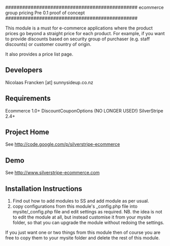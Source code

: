 ###############################################
ecommerce group pricing
Pre 0.1 proof of concept
###############################################

This module is a must for e-commerce applications
where the product prices go beyond a straight price
for each product. For example, if you want to provide
discounts based on security group of purchaser
(e.g. staff discounts) or customer country of origin.

It also provides a price list page.

Developers
-----------------------------------------------
Nicolaas Francken [at] sunnysideup.co.nz


Requirements
-----------------------------------------------
Ecommerce 1.0+
DiscountCouponOptions (NO LONGER USED!)
SilverStripe 2.4+

Project Home
-----------------------------------------------
See http://code.google.com/p/silverstripe-ecommerce

Demo
-----------------------------------------------
See http://www.silverstripe-ecommerce.com

Installation Instructions
-----------------------------------------------
1. Find out how to add modules to SS and add module as per usual.
2. copy configurations from this module's _config.php file
into mysite/_config.php file and edit settings as required.
NB. the idea is not to edit the module at all, but instead customise
it from your mysite folder, so that you can upgrade the module without redoing the settings.

If you just want one or two things from this module
then of course you are free to copy them to your
mysite folder and delete the rest of this module.




